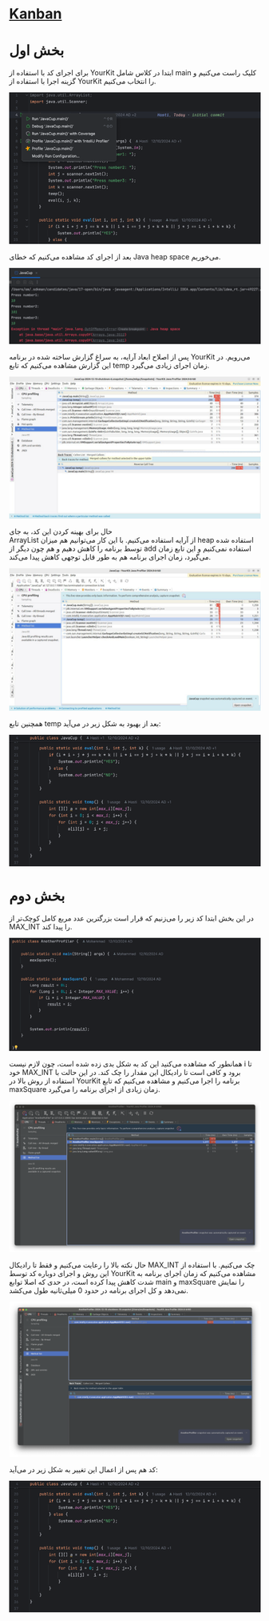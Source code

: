 # [Kanban](https://github.com/users/HastiKarimi/projects/2/views/1)

# بخش اول 
برای اجرای کد با استفاده از
YourKit
ابتدا در کلاس شامل
main 
کلیک راست می‌کنیم و گزینه اجرا با استفاده از 
YourKit
را انتخاب می‌کنیم.

<img src="images/running-yourkit.png">

بعد از اجرای کد مشاهده می‌کنیم که خطای 
Java heap space 
می‌خوریم. 

<img src="images/heap-space.png">

پس از اصلاح ابعاد آرایه، به سراغ گزارش ساخته شده در برنامه 
YourKit 
می‌رویم. در این گزارش مشاهده می‌کنیم که تابع 
temp 
زمان اجرای زیادی می‌گیرد.

<img src="images/section-1-bad.jpg">

حال برای بهینه کردن این کد، به جای  
ArrayList 
از آرایه استفاده می‌کنیم. با این کار می‌توانیم هم میزان 
heap 
استفاده شده توسط برنامه را کاهش دهیم و هم چون دیگر از 
add 
استفاده نمی‌کنیم و این تابع زمان می‌گیرد، زمان اجرای برنامه هم به طور قابل توجهی کاهش پیدا می‌کند.

<img src="images/section-1-good.jpg">

همچنین تابع 
temp 
بعد از بهبود به شکل زیر در می‌آید:

<img src="images/temp-after.png">

# بخش دوم 

در این بخش ابتدا کد زیر را می‌زنیم که قرار است بزرگترین عدد مربع کامل کوچک‌تر از 
MAX_INT
را پیدا کند. 

<img src="images/another-profiler-before.png">

همانطور که مشاهده می‌کنید این کد به شکل بدی زده شده است، چون لازم نیست 
i 
تا خود 
MAX_INT
برود و کافی است تا رادیکال این مقدار را چک کند. در این حالت با استفاده از روش بالا در 
YourKit
برنامه را اجرا می‌کنیم و مشاهده می‌کنیم که تابع 
maxSquare 
زمان زیادی از اجرای برنامه را می‌گیرد.

<img src="images/section-2-bad.png">

حال نکته بالا را رعایت می‌کنیم و فقط تا رادیکال 
MAX_INT
چک می‌کنیم. با استفاده از این روش و اجرای دوباره کد توسط
YourKit
مشاهده می‌کنیم که زمان اجرای برنامه به شدت کاهش پیدا کرده است، در حدی که اصلا توابع 
main
و 
maxSquare 
را نمایش نمی‌دهد و کل اجرای برنامه در حدود 0 میلی‌ثانیه طول می‌کشد.

<img src="images/section-2-good.png">

کد هم پس از اعمال این تغییر به شکل زیر در می‌آید:

<img src="images/temp-after.png">
